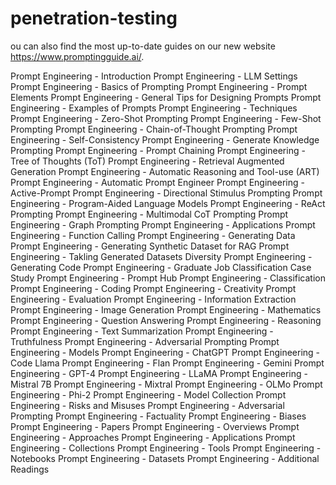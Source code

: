 # penetration-testing


ou can also find the most up-to-date guides on our new website https://www.promptingguide.ai/.

Prompt Engineering - Introduction
Prompt Engineering - LLM Settings
Prompt Engineering - Basics of Prompting
Prompt Engineering - Prompt Elements
Prompt Engineering - General Tips for Designing Prompts
Prompt Engineering - Examples of Prompts
Prompt Engineering - Techniques
Prompt Engineering - Zero-Shot Prompting
Prompt Engineering - Few-Shot Prompting
Prompt Engineering - Chain-of-Thought Prompting
Prompt Engineering - Self-Consistency
Prompt Engineering - Generate Knowledge Prompting
Prompt Engineering - Prompt Chaining
Prompt Engineering - Tree of Thoughts (ToT)
Prompt Engineering - Retrieval Augmented Generation
Prompt Engineering - Automatic Reasoning and Tool-use (ART)
Prompt Engineering - Automatic Prompt Engineer
Prompt Engineering - Active-Prompt
Prompt Engineering - Directional Stimulus Prompting
Prompt Engineering - Program-Aided Language Models
Prompt Engineering - ReAct Prompting
Prompt Engineering - Multimodal CoT Prompting
Prompt Engineering - Graph Prompting
Prompt Engineering - Applications
Prompt Engineering - Function Calling
Prompt Engineering - Generating Data
Prompt Engineering - Generating Synthetic Dataset for RAG
Prompt Engineering - Takling Generated Datasets Diversity
Prompt Engineering - Generating Code
Prompt Engineering - Graduate Job Classification Case Study
Prompt Engineering - Prompt Hub
Prompt Engineering - Classification
Prompt Engineering - Coding
Prompt Engineering - Creativity
Prompt Engineering - Evaluation
Prompt Engineering - Information Extraction
Prompt Engineering - Image Generation
Prompt Engineering - Mathematics
Prompt Engineering - Question Answering
Prompt Engineering - Reasoning
Prompt Engineering - Text Summarization
Prompt Engineering - Truthfulness
Prompt Engineering - Adversarial Prompting
Prompt Engineering - Models
Prompt Engineering - ChatGPT
Prompt Engineering - Code Llama
Prompt Engineering - Flan
Prompt Engineering - Gemini
Prompt Engineering - GPT-4
Prompt Engineering - LLaMA
Prompt Engineering - Mistral 7B
Prompt Engineering - Mixtral
Prompt Engineering - OLMo
Prompt Engineering - Phi-2
Prompt Engineering - Model Collection
Prompt Engineering - Risks and Misuses
Prompt Engineering - Adversarial Prompting
Prompt Engineering - Factuality
Prompt Engineering - Biases
Prompt Engineering - Papers
Prompt Engineering - Overviews
Prompt Engineering - Approaches
Prompt Engineering - Applications
Prompt Engineering - Collections
Prompt Engineering - Tools
Prompt Engineering - Notebooks
Prompt Engineering - Datasets
Prompt Engineering - Additional Readings
